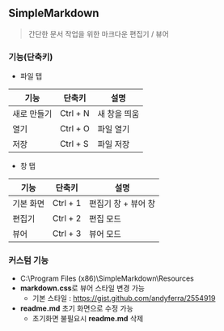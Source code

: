 ## SimpleMarkdown

>간단한 문서 작업을 위한 마크다운 편집기 / 뷰어

### 기능(단축키)  
* 파일 탭

|기능|단축키|설명|
|--------|------|------|
|새로 만들기|Ctrl + N|새 창을 띄움|
|열기     |Ctrl + O|파일 열기  |
|저장     |Ctrl + S|파일 저장  |

* 창 탭

|기능|단축키|설명|
|--------|------|------|
|기본 화면  |Ctrl + 1|편집기 창 + 뷰어 창|
|편집기    |Ctrl + 2|편집 모드        |
|뷰어     |Ctrl + 3|뷰어 모드        |

### 커스텀 기능
* C:\Program Files (x86)\SimpleMarkdown\Resources
* **markdown.css**로 뷰어 스타일 변경 가능
  * 기본 스타일 : https://gist.github.com/andyferra/2554919
* **readme.md** 초기 화면으로 수정 가능
  * 초기화면 불필요시 **readme.md** 삭제
